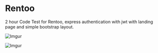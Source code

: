 # Rentoo

2 hour Code Test for Rentoo, express authentication with jwt with landing page and simple bootstrap layout.


![Imgur](http://i.imgur.com/aHcqb5z.png)


![Imgur](http://i.imgur.com/xFfQGZO.png)
